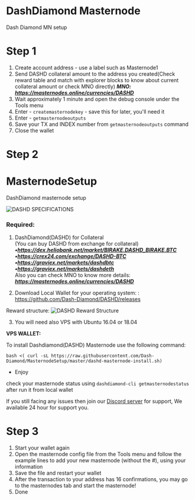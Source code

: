 # DashDiamond Masternode
Dash Diamond MN setup

# Step 1

1. Create account address - use a label such as Masternode1
2. Send DASHD collateral amount to the address you created(Check reward table and match with explorer blocks to know about current collateral amount or check MNO directly)
***MNO: https://masternodes.online/currencies/DASHD***
3. Wait approximately 1 minute and open the debug console under the Tools menu
4. Enter - ```createmasternodekey``` - save this for later, you'll need it
5. Enter -  ```getmasternodeoutputs```
6. Save your TX and INDEX number from ``getmasternodeoutputs`` command
7. Close the wallet

# Step 2

# MasternodeSetup
DashDiamond masternode setup

<img src="https://i.imgur.com/FfYCYOu.png"  alt="DASHD SPECIFICATIONS">

### Required:

1. DashDiamond(DASHD) for Collateral <br>
(You can buy DASHD from exchange for collateral) <br>
***•https://dex.heliobank.net/market/BIRAKE.DASHD_BIRAKE.BTC <br>
•https://crex24.com/exchange/DASHD-BTC <br>
•https://graviex.net/markets/dashdbtc <br>
•https://graviex.net/markets/dashdeth <br>***
Also you can check MNO to know more details:
***https://masternodes.online/currencies/DASHD***

2. Download Local Wallet for your operating system: : https://github.com/Dash-Diamond/DASHD/releases

Reward structure:
<img src="https://i.imgur.com/cKCS5Co.png" alt="DASHD Reward Structure">

3. You will need also VPS with Ubuntu 16.04 or 18.04

**VPS WALLET:**

To install Dashdiamond(DASHD) Masternode use the following command:

`bash <( curl -sL https://raw.githubusercontent.com/Dash-Diamond/MasternodeSetup/master/dashd-masternode-install.sh)`

- Enjoy

check your masternode status using `dashdiamond-cli getmasternodestatus` after run it from local wallet

If you still facing any issues then join our <a href="https://discordapp.com/invite/JWkvmNyNgc">Discord server</a> for support, We available 24 hour for support you.


# Step 3

1. Start your wallet again
2. Open the masternode config file from the Tools menu and follow the example lines to add your new masternode (without the #), using your information
3. Save the file and restart your wallet
4. After the transaction to your address has 16 confirmations, you may go to the masternodes tab and start the masternode!
5. Done
